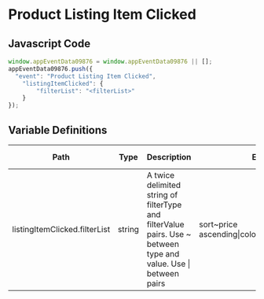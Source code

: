 # Product Listing Item Clicked

### 

## Javascript Code
```js
window.appEventData09876 = window.appEventData09876 || [];
appEventData09876.push({
  "event": "Product Listing Item Clicked",
    "listingItemClicked": {
        "filterList": "<filterList>"
    }
});
```

## Variable Definitions

|Path|Type|Description|Example|Pattern|Min Length|Max Length|Minimum|Maximum|Multiple Of|
| --- | --- | --- | --- | --- | --- | --- | --- | --- | --- |
|listingItemClicked.filterList|string|A twice delimited string of filterType and filterValue pairs.  Use \~ between type and value.  Use \| between pairs|sort\~price ascending\|color\~green\|size\~medium|||||||





